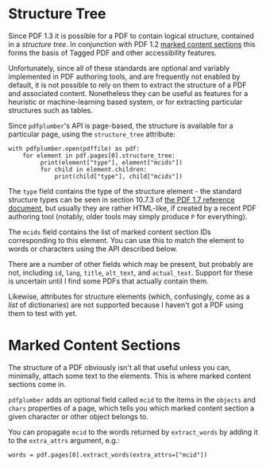 # Structure Tree

Since PDF 1.3 it is possible for a PDF to contain logical structure,
contained in a *structure tree*.  In conjunction with PDF 1.2 [marked
content sections](#marked-content-sections) this forms the basis of
Tagged PDF and other accessibility features.

Unfortunately, since all of these standards are optional and variably
implemented in PDF authoring tools, and are frequently not enabled by
default, it is not possible to rely on them to extract the structure
of a PDF and associated content.  Nonetheless they can be useful as
features for a heuristic or machine-learning based system, or for
extracting particular structures such as tables.

Since `pdfplumber`'s API is page-based, the structure is available for
a particular page, using the `structure_tree` attribute:

    with pdfplumber.open(pdffile) as pdf:
        for element in pdf.pages[0].structure_tree:
             print(element["type"], element["mcids"])
             for child in element.children:
                 print(child["type"], child["mcids"])

The `type` field contains the type of the structure element - the
standard structure types can be seen in section 10.7.3 of [the PDF 1.7
reference
document](https://ghostscript.com/~robin/pdf_reference17.pdf#page=898),
but usually they are rather HTML-like, if created by a recent PDF
authoring tool (notably, older tools may simply produce `P` for
everything).

The `mcids` field contains the list of marked content section IDs
corresponding to this element.  You can use this to match the element
to words or characters using the API described below.

There are a number of other fields which may be present, but probably
are not, including `id`, `lang`, `title`, `alt_text`, and
`actual_text`.  Support for these is uncertain until I find some PDFs
that actually contain them.

Likewise, attributes for structure elements (which, confusingly, come
as a *list* of dictionaries) are not supported because I haven't got a
PDF using them to test with yet.

# Marked Content Sections

The structure of a PDF obviously isn't all that useful unless you can,
minimally, attach some text to the elements.  This is where marked
content sections come in.

`pdfplumber` adds an optional field called `mcid` to the items in the
`objects` and `chars` properties of a page, which tells you which
marked content section a given character or other object belongs to.

You can propagate `mcid` to the words returned by `extract_words` by
adding it to the `extra_attrs` argument, e.g.:


    words = pdf.pages[0].extract_words(extra_attrs=["mcid"])
